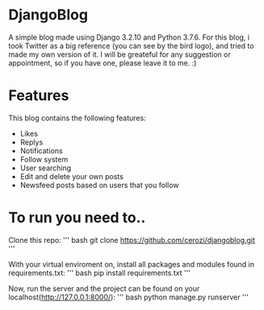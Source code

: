# DjangoBlog

A simple blog made using Django 3.2.10 and Python 3.7.6. For this blog, i took Twitter as a big reference (you can see by the bird logo), and tried to made my own version of it. I will be greateful for any suggestion or appointment, so if you have one, please leave it to me. :)

# Features

This blog contains the following features:

* Likes
* Replys
* Notifications
* Follow system
* User searching
* Edit and delete your own posts
* Newsfeed posts based on users that you follow


# To run you need to..

Clone this repo:
''' bash
git clone https://github.com/cerozi/djangoblog.git
'''

With your virtual enviroment on, install all packages and modules found in requirements.txt:
''' bash
pip install requirements.txt
'''

Now, run the server and the project can be found on your localhost(http://127.0.0.1:8000/):
''' bash
python manage.py runserver
'''
